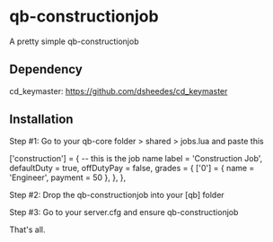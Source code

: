 # qb-constructionjob
A pretty simple qb-constructionjob

## Dependency
cd_keymaster: https://github.com/dsheedes/cd_keymaster


## Installation
Step #1: Go to your qb-core folder > shared > jobs.lua and paste this

['construction'] = { -- this is the job name
		label = 'Construction Job',
		defaultDuty = true,
		offDutyPay = false,
		grades = {
            ['0'] = {
                name = 'Engineer',
                payment = 50
            },
		},
	},
  
  Step #2: Drop the qb-constructionjob into your [qb] folder
  
  Step #3: Go to your server.cfg and ensure qb-constructionjob
  
  That's all.
  
